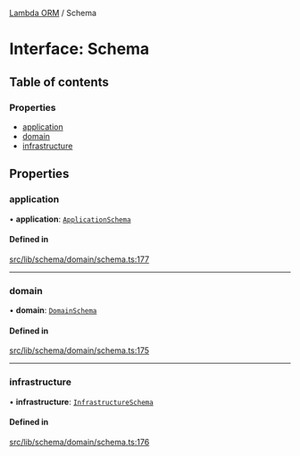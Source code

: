 [Lambda ORM](../README.md) / Schema

# Interface: Schema

## Table of contents

### Properties

- [application](Schema.md#application)
- [domain](Schema.md#domain)
- [infrastructure](Schema.md#infrastructure)

## Properties

### application

• **application**: [`ApplicationSchema`](ApplicationSchema.md)

#### Defined in

[src/lib/schema/domain/schema.ts:177](https://github.com/FlavioLionelRita/lambdaorm/blob/95087682/src/lib/schema/domain/schema.ts#L177)

___

### domain

• **domain**: [`DomainSchema`](DomainSchema.md)

#### Defined in

[src/lib/schema/domain/schema.ts:175](https://github.com/FlavioLionelRita/lambdaorm/blob/95087682/src/lib/schema/domain/schema.ts#L175)

___

### infrastructure

• **infrastructure**: [`InfrastructureSchema`](InfrastructureSchema.md)

#### Defined in

[src/lib/schema/domain/schema.ts:176](https://github.com/FlavioLionelRita/lambdaorm/blob/95087682/src/lib/schema/domain/schema.ts#L176)
